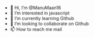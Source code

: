 - 👋 Hi, I’m @ManuMaan16
- 👀 I’m interested in javascript
- 🌱 I’m currently learning Github
- 💞️ I’m looking to collaborate on Github
- 📫 How to reach me mail

<!---
ManuMaan16/ManuMaan16 is a ✨ special ✨ repository because its `README.md` (this file) appears on your GitHub profile.
You can click the Preview link to take a look at your changes.
--->
